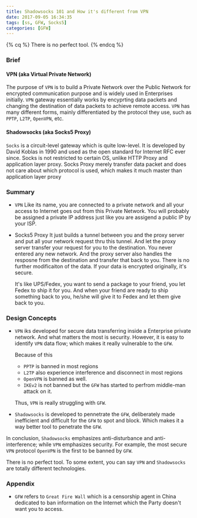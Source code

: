```yaml
---
title: Shadowsocks 101 and How it's different from VPN
date: 2017-09-05 16:34:35
tags: [ss, GFW, Socks5]
categories: [GFW]
---
```


{% cq %} There is no perfect tool. {% endcq %}
<!--more-->

### Brief
#### VPN (aka Virtual Private Network)
The purpose of `VPN` is to build a Private Network over the Public Network for encrypted communication purpose and is widely used in Enterprises initially. `VPN` gateway essentially works by encyprting data packets and changing the destination of data packets to achieve remote access. `VPN` has many different forms, mainly differentiated by the protocol they use, such as `PPTP`, `L2TP`, `OpenVPN`, etc. 

#### Shadowsocks (aka Socks5 Proxy)
`Socks` is a circuit-level gateway which is quite low-level. It is developed by David Koblas in 1990 and used as the open standard for Internet RFC ever since. Socks is not restricted to certain OS, unlike HTTP Proxy and application layer proxy. Socks Proxy merely transfer data packet and does not care about which protocol is used, which makes it much master than application layer proxy


### Summary
- `VPN`
  Like its name, you are connected to a private network and all your access to Internet goes out from this Private Network. You will probably be assigned a private IP address just like you are assigend a public IP by your ISP.

- Socks5 Proxy
  It just builds a tunnel between you and the proxy server and put all your network request thru this tunnel. And let the proxy server transfer your request for you to the destination. You never entered any new network. And the proxy server also handles the resposne from the destination and transfer that back to you. There is no further modificaiton of the data. If your data is encrypted originally, it's secure. 

  It's like UPS/Fedex, you want to send a package to your friend, you let Fedex to ship it for you. And when your friend are ready to ship something back to you, he/she will give it to Fedex and let them give back to you.

### Design Concepts
- `VPN` iks developed for secure data transferring inside a Enterprise private network. And what matters the most is security. However, it is easy to identify `VPN` data flow; which makes it really vulnerable to the `GFW`.

  Because of this

  - `PPTP` is banned in most regions
  - `L2TP` also experience interference and disconnect in most regions
  - `OpenVPN` is banned as well.
  - `IKEv2` is not banned but the `GFW` has started to perfrom middle-man attack on it.

  Thus, `VPN` is really struggling with `GFW`.

- `Shadowsocks` is developed to pennetrate the `GFW`, deliberately made inefficient and difficult for the `GFW` to spot and block. Which makes it a way better tool to penetrate the `GFW`.

In conclusion, `Shadowsocks` emphasizes anti-disturbance and anti-interference; while `VPN` emphasizes security. For example, the most secure `VPN` protocol `OpenVPN` is the first to be banned by `GFW`. 

There is no perfect tool. To some extent, you can say `VPN` and `Shadowsocks` are totally different technologies.

### Appendix
- `GFW` refers to `Great Fire Wall` which is a censorship agent in China dedicated to ban information on the Internet which the Party doesn't want you to access.




